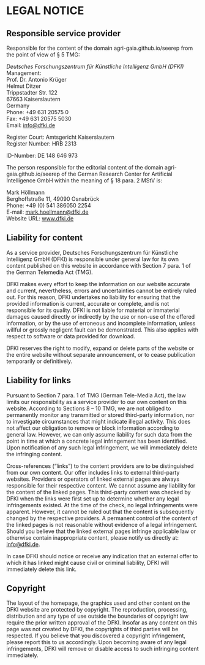 # LEGAL NOTICE

## Responsible service provider

Responsible for the content of the domain agri-gaia.github.io/seerep from the point of view of § 5 TMG:

*Deutsches Forschungszentrum für Künstliche Intelligenz GmbH (DFKI)*<br>
Management:<br>
Prof. Dr. Antonio Krüger<br>
Helmut Ditzer<br>
Trippstadter Str. 122<br>
67663 Kaiserslautern<br>
Germany<br>
Phone: +49 631 20575 0<br>
Fax: +49 631 20575 5030<br>
Email: info@dfki.de

Register Court: Amtsgericht Kaiserslautern<br>
Register Number: HRB 2313

ID-Number: DE 148 646 973

The person responsible for the editorial content of the domain agri-gaia.github.io/seerep of the German Research Center
for Artificial Intelligence GmbH within the meaning of § 18 para. 2 MStV is:

Mark Höllmann<br>
Berghoffstraße 11, 49090 Osnabrück<br>
Phone: +49 (0) 541 386050 2254<br>
E-mail: mark.hoellmann@dfki.de<br>
Website URL: www.dfki.de

## Liability for content

As a service provider, Deutsches Forschungszentrum für Künstliche Intelligenz GmbH (DFKI) is responsible under general
law for its own content published on this website in accordance with Section 7 para. 1 of the German Telemedia Act (TMG).

DFKI makes every effort to keep the information on our website accurate and current, nevertheless, errors and
uncertainties cannot be entirely ruled out. For this reason, DFKI undertakes no liability for ensuring that the provided
information is current, accurate or complete, and is not responsible for its quality. DFKI is not liable for material or
immaterial damages caused directly or indirectly by the use or non-use of the offered information, or by the use of
erroneous and incomplete information, unless willful or grossly negligent fault can be demonstrated. This also applies
with respect to software or data provided for download.

DFKI reserves the right to modify, expand or delete parts of the website or the entire website without separate
announcement, or to cease publication temporarily or definitively.

## Liability for links

Pursuant to Section 7 para. 1 of TMG (German Tele-Media Act), the law limits our responsibility as a service provider
to our own content on this website. According to Sections 8 – 10 TMG, we are not obliged to permanently monitor any
transmitted or stored third-party information, nor to investigate circumstances that might indicate illegal activity.
This does not affect our obligation to remove or block information according to general law. However, we can only assume
liability for such data from the point in time at which a concrete legal infringement has been identified. Upon
notification of any such legal infringement, we will immediately delete the infringing content.

Cross-references (“links”) to the content providers are to be distinguished from our own content. Our offer includes
links to external third-party websites. Providers or operators of linked external pages are always responsible for their
respective content. We cannot assume any liability for the content of the linked pages. This third-party content was
checked by DFKI when the links were first set up to determine whether any legal infringements existed. At the time of
the check, no legal infringements were apparent. However, it cannot be ruled out that the content is subsequently
changed by the respective providers. A permanent control of the content of the linked pages is not reasonable without
evidence of a legal infringement. Should you believe that the linked external pages infringe applicable law or otherwise
contain inappropriate content, please notify us directly at: info@dfki.de.

In case DFKI should notice or receive any indication that an external offer to which it has linked might cause civil or
criminal liability, DFKI will immediately delete this link.

## Copyright

The layout of the homepage, the graphics used and other content on the DFKI website are protected by copyright. The
reproduction, processing, distribution and any type of use outside the boundaries of copyright law require the prior
written approval of the DFKI. Insofar as any content on this page was not created by DFKI, the copyrights of third
parties will be respected. If you believe that you discovered a copyright infringement, please report this to us
accordingly. Upon becoming aware of any legal infringements, DFKI will remove or disable access to such infringing
content immediately.
